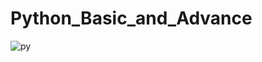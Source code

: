 # Python_Basic_and_Advance
![py](https://github.com/Gkvora/Python_Basic_and_Advance/assets/117502951/8781863e-c94e-4d1e-b1c4-8d010453bf16)
